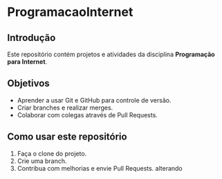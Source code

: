 # ProgramacaoInternet

## Introdução
Este repositório contém projetos e atividades da disciplina **Programação para Internet**.

## Objetivos
- Aprender a usar Git e GitHub para controle de versão.
- Criar branches e realizar merges.
- Colaborar com colegas através de Pull Requests.

## Como usar este repositório
1. Faça o clone do projeto.
2. Crie uma branch.
3. Contribua com melhorias e envie Pull Requests.
alterando
